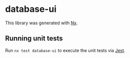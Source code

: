 # database-ui

This library was generated with [Nx](https://nx.dev).

## Running unit tests

Run `nx test database-ui` to execute the unit tests via [Jest](https://jestjs.io).
